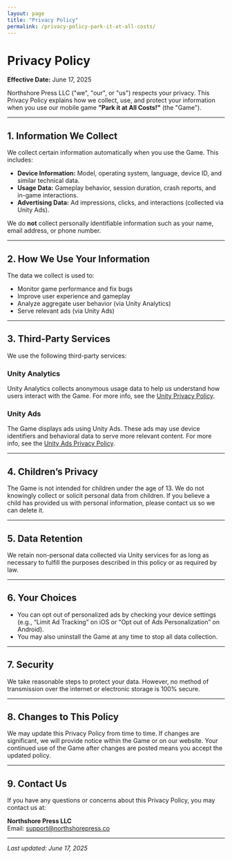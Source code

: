 ```yaml
---
layout: page
title: "Privacy Policy"
permalink: /privacy-policy-park-it-at-all-costs/
---
```


# Privacy Policy

**Effective Date:** June 17, 2025

Northshore Press LLC ("we", "our", or "us") respects your privacy. This Privacy Policy explains how we collect, use, and protect your information when you use our mobile game **"Park it at All Costs!"** (the "Game").

---

## 1. Information We Collect

We collect certain information automatically when you use the Game. This includes:

- **Device Information:** Model, operating system, language, device ID, and similar technical data.
- **Usage Data:** Gameplay behavior, session duration, crash reports, and in-game interactions.
- **Advertising Data:** Ad impressions, clicks, and interactions (collected via Unity Ads).

We do **not** collect personally identifiable information such as your name, email address, or phone number.

---

## 2. How We Use Your Information

The data we collect is used to:

- Monitor game performance and fix bugs
- Improve user experience and gameplay
- Analyze aggregate user behavior (via Unity Analytics)
- Serve relevant ads (via Unity Ads)

---

## 3. Third-Party Services

We use the following third-party services:

### Unity Analytics

Unity Analytics collects anonymous usage data to help us understand how users interact with the Game. For more info, see the [Unity Privacy Policy](https://unity.com/legal/privacy-policy).

### Unity Ads

The Game displays ads using Unity Ads. These ads may use device identifiers and behavioral data to serve more relevant content. For more info, see the [Unity Ads Privacy Policy](https://unity.com/legal/privacy-policy).

---

## 4. Children’s Privacy

The Game is not intended for children under the age of 13. We do not knowingly collect or solicit personal data from children. If you believe a child has provided us with personal information, please contact us so we can delete it.

---

## 5. Data Retention

We retain non-personal data collected via Unity services for as long as necessary to fulfill the purposes described in this policy or as required by law.

---

## 6. Your Choices

- You can opt out of personalized ads by checking your device settings (e.g., “Limit Ad Tracking” on iOS or “Opt out of Ads Personalization” on Android).
- You may also uninstall the Game at any time to stop all data collection.

---

## 7. Security

We take reasonable steps to protect your data. However, no method of transmission over the internet or electronic storage is 100% secure.

---

## 8. Changes to This Policy

We may update this Privacy Policy from time to time. If changes are significant, we will provide notice within the Game or on our website. Your continued use of the Game after changes are posted means you accept the updated policy.

---

## 9. Contact Us

If you have any questions or concerns about this Privacy Policy, you may contact us at:

**Northshore Press LLC**  
Email: [support@northshorepress.co](mailto:support@northshorepress.co)  

---

_Last updated: June 17, 2025_
